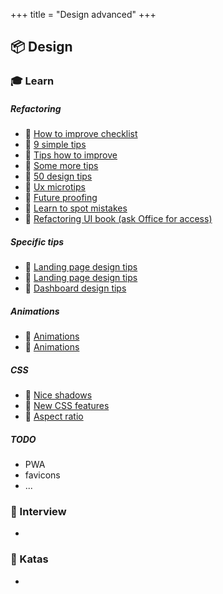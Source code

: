 +++
title = "Design advanced"
+++

## 📦 Design

### 🎓 Learn

##### Refactoring
- 📗 [How to improve checklist](https://uxdesign.cc/how-to-improve-your-product-ui-designers-checklist-58510947e6ab)
- 📗 [9 simple tips](https://uxdesign.cc/9-simple-tips-to-improve-your-ui-designs-fast-377c5113ac82)
- 📗 [Tips how to improve](https://uxdesign.cc/the-ui-ux-tips-collection-volume-one-f69f0969ed17)
- 📗 [Some more tips](https://uxdesign.cc/8-more-tips-to-quickly-improve-your-ui-designs-368fb3bea5ba)
- 📗 [50 design tips](https://twitter.com/erikdkennedy/status/1328771593934290944)
- 📗 [Ux microtips](https://uxdesign.cc/ui-ux-micro-tips-volume-three-d12709017d20)
- 📗 [Future proofing](https://moderncss.dev/developing-for-imperfect-future-proofing-css-styles/)
- 📗 [Learn to spot mistakes](https://cantunsee.space/)
- 📗 [Refactoring UI book (ask Office for access)](https://gumroad.com/)

##### Specific tips
- 📗 [Landing page design tips](https://twitter.com/robhope/status/1265278107088347136)
- 📗 [Landing page design tips](https://uxplanet.org/13-tips-for-improving-landing-page-design-849801372da4)
- 📗 [Dashboard design tips](https://medium.muz.li/10-rules-of-dashboard-design-f1a4123028a2)

##### Animations
- 📗 [Animations](https://uxdesign.cc/good-to-great-ui-animation-tips-7850805c12e5)
- 📗 [Animations](https://uxdesign.cc/the-ultimate-guide-to-proper-use-of-animation-in-ux-10bd98614fa9)

##### CSS
- 📗 [Nice shadows](https://blog.prototypr.io/how-to-make-badass-shadows-564b3a30aba4)
- 📗 [New CSS features](https://www.smashingmagazine.com/2021/02/things-you-can-do-with-css-today/)
- 📗 [Aspect ratio](https://web.dev/aspect-ratio/)

##### TODO
- PWA
- favicons
- ...

### 🎤 Interview

- 

### 📝 Katas

- 

